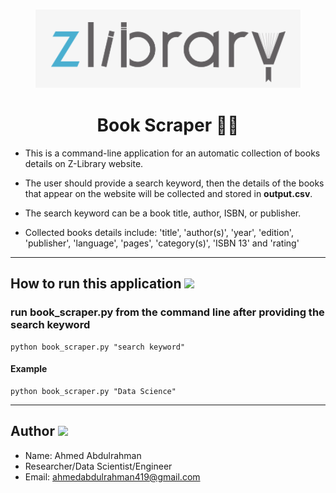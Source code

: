 <h3 style='text-align: center;'> <img src="demo\logo.PNG"/></h3>
<h1 style='text-align: center;'> <b> Book Scraper 📘📖 </b></h1>

- This is a command-line application for an automatic collection of books details on Z-Library website.

- The user should provide a search keyword, then the details of the books that appear on the website will be collected and stored in **output.csv**.

- The search keyword can be a book title, author, ISBN, or publisher.

- Collected books details include: 'title', 'author(s)', 'year', 'edition', 'publisher', 'language', 'pages', 'category(s)', 'ISBN 13' and 'rating'

---

<h2><b> How to run this application </b><img src="https://emojis.slackmojis.com/emojis/images/1600706728/10521/meow_code.gif?1600706728" width="25"/> </h2>

### **run book_scraper.py from the command line after providing the search keyword**

```console
python book_scraper.py "search keyword"
```

#### **Example**

```console
python book_scraper.py "Data Science"
```

---

<h2><b> Author </b><img src="https://emojis.slackmojis.com/emojis/images/1531849430/4246/blob-sunglasses.gif?1531849430" width="25"/> </h2>

- Name: Ahmed Abdulrahman
- Researcher/Data Scientist/Engineer
- Email: ahmedabdulrahman419@gmail.com
